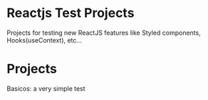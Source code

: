# Reactjs Test Projects
Projects for testing new ReactJS features like Styled components, Hooks(useContext), etc... 
# Projects

Basicos: a very simple test



